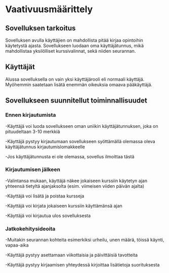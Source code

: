 # Vaativuusmäärittely

## Sovelluksen tarkoitus

Sovelluksen avulla käyttäjien on mahdollista pitää kirjaa opintoihin käytetystä ajasta. Sovellukseen luodaan oma
käyttäjätunnus, mikä mahdollistaa yksilölliset kurssivalinnat, sekä niiden seurannan.

## Käyttäjät

Alussa sovelluksella on vain yksi käyttäjärooli eli normaali käyttäjä. Myöhemmin saatetaan lisätä enemmän oikeuksia
omaava pääkäyttäjä.

## Sovellukseen suunnitellut toiminnallisuudet

### Ennen kirjautumista

-Käyttäjä voi luoda sovellukseen oman uniikin käyttäjätunnuksen, joka on pituudeltaan 3-10 merkkiä

-Käyttäjä pystyy kirjautumaan sovellukseen syöttämällä olemassa oleva käyttäjätunnus kirjautumislomakkeelle

-Jos käyttäjätunnusta ei ole olemassa, sovellus ilmoittaa tästä


### Kirjautumisen jälkeen

-Valintansa mukaan, käyttäjä näkee jokaiseen kurssiin käytetyn ajan yhteensä tietyltä ajanjaksolta (esim. viimeisen viiden päivän ajalta)

-Käyttäjä voi lisätä ja poistaa kursseja

-Käyttäjä voi kirjata jokaiseen kurssiin käyttämänsä ajan 

-Käyttäjä voi kirjautua ulos sovelluksesta


### Jatkokehitysideoita

-Muitakin seurannan kohteita esimerkiksi urheilu, unen määrä, töissä käynti, vapaa-aika

-Käyttäjä pystyy asettamaan viikottaisia ja päivittäisiä tavotteita

-Käyttäjä pystyy kirjaamisen yhteydessä kirjoittaa lisätietoja suorituksesta
